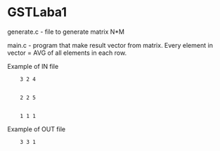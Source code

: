 # GSTLaba1
generate.c - file to generate matrix N*M


main.c - program that make result vector from matrix. Every element in vector = AVG of all elements in each row.


Example of IN file


        3 2 4
        
        
        2 2 5
        
        
        1 1 1
        
        
Example of OUT file


        3 3 1
